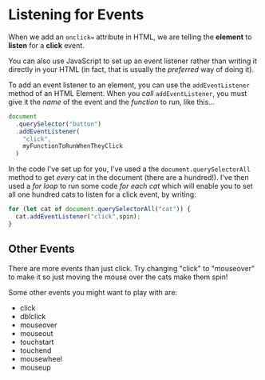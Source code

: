 # Listening for Events

When we add an `onclick=` attribute in HTML, we are telling the **element** to **listen** for a **click** event.

You can also use JavaScript to set up an event listener rather than writing it directly in your HTML (in fact, that is usually the *preferred* way of doing it).

To add an event listener to an element, you can use the `addEventListener` method of an HTML Element. When you *call* `addEventListener`, you must give it the *name* of the event and the *function* to run, like this...

```javascript
document
  .querySelector("button")
  .addEventListener(
    "click",
    myFunctionToRunWhenTheyClick
  )
```

In the code I've set up for you, I've used a the `document.querySelectorAll` method to get *every* cat in the document (there are a hundred!). I've then used a *for loop* to run some code *for each cat* which will enable you to set all one hundred cats to listen for a click event, by writing:

```javascript
for (let cat of document.querySelectorAll("cat")) {
  cat.addEventListener("click",spin);
}
```

## Other Events

There are more events than just click. Try changing "click" to "mouseover" to make it so just moving the mouse over the cats make them spin!

Some other events you might want to play with are:

- click
- dblclick
- mouseover
- mouseout
- touchstart
- touchend
- mousewheel
- mouseup
